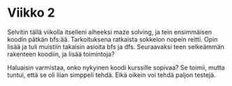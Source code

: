 # Viikko 2
Selvitin tällä viikolla itselleni aiheeksi maze solving, ja tein ensimmäisen koodin pätkän bfs:ää.
Tarkoituksena ratkaista sokkelon nopein reitti.
Opin lisää ja tuli muistiin takaisin asioita bfs ja dfs.
Seuraavaksi teen selkeämmän rakenteen koodiin, ja lisää toimintoja?

Haluaisin varmistaa, onko nykyinen koodi kurssille sopivaa? Se toimii, mutta tuntui, että se oli liian simppeli tehdä. 
Eikä oikein voi tehdä paljon testejä.
